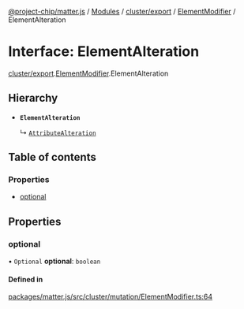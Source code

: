 [@project-chip/matter.js](../README.md) / [Modules](../modules.md) / [cluster/export](../modules/cluster_export.md) / [ElementModifier](../modules/cluster_export.ElementModifier.md) / ElementAlteration

# Interface: ElementAlteration

[cluster/export](../modules/cluster_export.md).[ElementModifier](../modules/cluster_export.ElementModifier.md).ElementAlteration

## Hierarchy

- **`ElementAlteration`**

  ↳ [`AttributeAlteration`](cluster_export.ElementModifier.AttributeAlteration.md)

## Table of contents

### Properties

- [optional](cluster_export.ElementModifier.ElementAlteration.md#optional)

## Properties

### optional

• `Optional` **optional**: `boolean`

#### Defined in

[packages/matter.js/src/cluster/mutation/ElementModifier.ts:64](https://github.com/project-chip/matter.js/blob/6d3b6a5d957d88a9231d6ecab4bb41f8133112be/packages/matter.js/src/cluster/mutation/ElementModifier.ts#L64)
